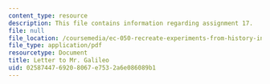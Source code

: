 ```yaml
---
content_type: resource
description: This file contains information regarding assignment 17.
file: null
file_location: /coursemedia/ec-050-recreate-experiments-from-history-inform-the-future-from-the-past-galileo-january-iap-2010/0258744769208067e7532a6e086089b1_MITEC_050IAP10_assn17.pdf
file_type: application/pdf
resourcetype: Document
title: Letter to Mr. Galileo
uid: 02587447-6920-8067-e753-2a6e086089b1
---
```

